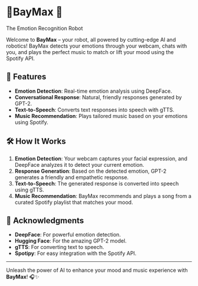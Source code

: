 # 🎵BayMax 🎵
The Emotion Recognition Robot 

Welcome to **BayMax** – your robot, all powered by cutting-edge AI and robotics! BayMax detects your emotions through your webcam, chats with you, and plays the perfect music to match or lift your mood using the Spotify API.

## 🌟 Features

- **Emotion Detection**: Real-time emotion analysis using DeepFace.
- **Conversational Response**: Natural, friendly responses generated by GPT-2.
- **Text-to-Speech**: Converts text responses into speech with gTTS.
- **Music Recommendation**: Plays tailored music based on your emotions using Spotify.

## 🛠️ How It Works

1. **Emotion Detection**: Your webcam captures your facial expression, and DeepFace analyzes it to detect your current emotion.
2. **Response Generation**: Based on the detected emotion, GPT-2 generates a friendly and empathetic response.
3. **Text-to-Speech**: The generated response is converted into speech using gTTS.
4. **Music Recommendation**: BayMax recommends and plays a song from a curated Spotify playlist that matches your mood.

## 🎉 Acknowledgments

- **DeepFace**: For powerful emotion detection.
- **Hugging Face**: For the amazing GPT-2 model.
- **gTTS**: For converting text to speech.
- **Spotipy**: For easy integration with the Spotify API.

---

Unleash the power of AI to enhance your mood and music experience with **BayMax**! 🎧✨

